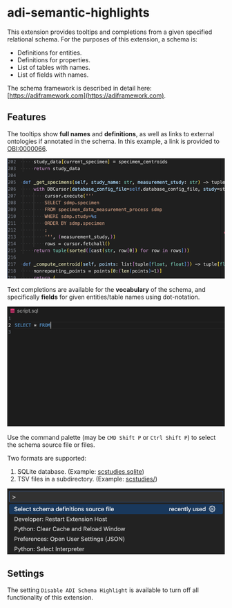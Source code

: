 # adi-semantic-highlights

This extension provides tooltips and completions from a given specified relational schema. For the purposes of this extension, a schema is:
- Definitions for entities.
- Definitions for properties.
- List of tables with names.
- List of fields with names.

The schema framework is described in detail here: [https://adiframework.com](https://adiframework.com).

## Features

The tooltips show **full names** and **definitions**, as well as links to external ontologies if annotated in the schema. In this example, a link is provided to [OBI:0000066](https://ontobee.org/ontology/OBI?iri=http://purl.obolibrary.org/obo/OBI_0000066).

![hovering](doc/hovers.gif)

Text completions are available for the **vocabulary** of the schema, and specifically **fields** for given entities/table names using dot-notation.

![completion](doc/completion.gif)

Use the command palette (may be `CMD Shift P` or `Ctrl Shift P`) to select the schema source file or files.

Two formats are supported:
1. SQLite database. (Example: [scstudies.sqlite](https://github.com/nadeemlab/adi-semantic-highlights/raw/refs/heads/main/scstudies.sqlite))
2. TSV files in a subdirectory. (Example: [scstudies/](https://github.com/nadeemlab/adi-semantic-highlights/tree/main/scstudies))

![selectschema](doc/select_schema.gif)

## Settings

The setting `Disable ADI Schema Highlight` is available to turn off all functionality of this extension.

